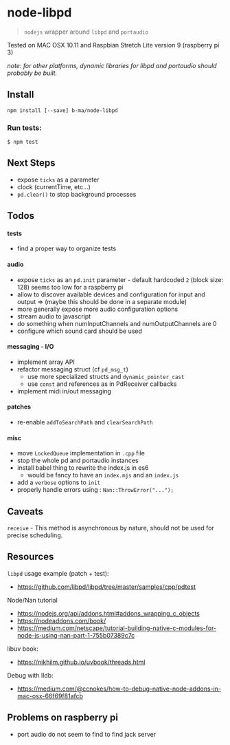 # node-libpd

> `nodejs` wrapper around `libpd` and `portaudio`

Tested on MAC OSX 10.11 and Raspbian Stretch Lite version 9 (raspberry pi 3)

_note: for other platforms, dynamic libraries for libpd and portaudio should probably be built._

## Install

```
npm install [--save] b-ma/node-libpd
```

### Run tests:

```
$ npm test
```

## Next Steps

- expose `ticks` as a parameter
- clock (currentTime, etc...)
- `pd.clear()` to stop background processes

## Todos

#### tests

- find a proper way to organize tests

#### audio

- expose `ticks` as an `pd.init` parameter - default hardcoded `2` (block size: 128) seems too low for a raspberry pi
- allow to discover available devices and configuration for input and output 
  => (maybe this should be done in a separate module)
- more generally expose more audio configuration options
- stream audio to javascript
- do something when numInputChannels and numOutputChannels are 0
- configure which sound card should be used

#### messaging - I/O

- implement array API
- refactor messaging struct (cf `pd_msg_t`)
  + use more specialized structs and `dynamic_pointer_cast`
  + use `const` and references as in PdReceiver callbacks
- implement midi in/out messaging

#### patches

- re-enable `addToSearchPath` and `clearSearchPath`

#### misc

- move `LockedQueue` implementation in `.cpp` file
- stop the whole pd and portaudio instances
- install babel thing to rewrite the index.js in es6
  + would be fancy to have an `index.mjs` and an `index.js`
- add a `verbose` options to `init`
- properly handle errors using : `Nan::ThrowError("...");`

## Caveats

`receive` - This method is asynchronous by nature, should not be used for precise scheduling.

## Resources

`libpd` usage example (patch + test): 
- https://github.com/libpd/libpd/tree/master/samples/cpp/pdtest  

Node/Nan tutorial
- https://nodejs.org/api/addons.html#addons_wrapping_c_objects  
- https://nodeaddons.com/book/  
- https://medium.com/netscape/tutorial-building-native-c-modules-for-node-js-using-nan-part-1-755b07389c7c  

libuv book: 
- https://nikhilm.github.io/uvbook/threads.html

Debug with lldb: 
- https://medium.com/@ccnokes/how-to-debug-native-node-addons-in-mac-osx-66f69f81afcb



## Problems on raspberry pi

- port audio do not seem to find to find jack server


